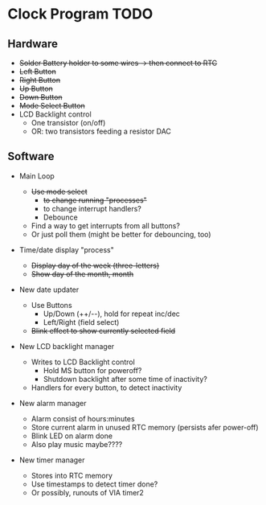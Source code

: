 # Clock Program TODO

## Hardware
  * ~~Solder Battery holder to some wires -> then connect to RTC~~
  * ~~Left Button~~
  * ~~Right Button~~
  * ~~Up Button~~
  * ~~Down Button~~
  * ~~Mode Select Button~~
  * LCD Backlight control
    - One transistor (on/off)
    - OR: two transistors feeding a resistor DAC

## Software
  * Main Loop
    - ~~Use mode select~~
      * ~~to change running "processes"~~
      * to change interrupt handlers?
      * Debounce
    - Find a way to get interrupts from all buttons?
    - Or just poll them (might be better for debouncing, too)


  * Time/date display "process"
    - ~~Display day of the week (three-letters)~~
    - ~~Show day of the month, month~~

  * New date updater
    - Use Buttons
      * Up/Down (++/--), hold for repeat inc/dec
      * Left/Right (field select)
    - ~~Blink effect to show currently selected field~~

  * New LCD backlight manager
    - Writes to LCD Backlight control
      * Hold MS button for poweroff?
      * Shutdown backlight after some time of inactivity?
    - Handlers for every button, to detect inactivity

  * New alarm manager
    - Alarm consist of hours:minutes
    - Store current alarm in unused RTC memory (persists afer power-off)
    - Blink LED on alarm done
    - Also play music maybe????

  * New timer manager
    - Stores into RTC memory
    - Use timestamps to detect timer done?
    - Or possibly, runouts of VIA timer2
